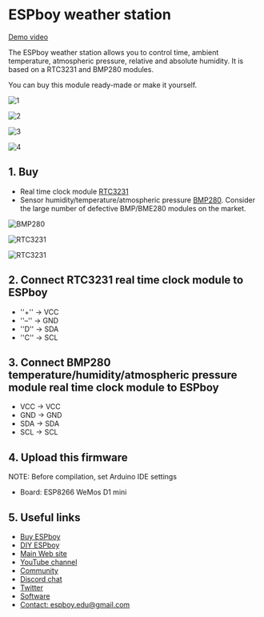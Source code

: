 # ESPboy weather station

[Demo video](https://www.youtube.com/watch?v=kMUbZZwPxQg)

The ESPboy weather station allows you to control time, ambient temperature, atmospheric pressure, relative and absolute humidity.
It is based on a RTC3231 and BMP280 modules.

You can buy this module ready-made or make it yourself.

![1](pics/IMG_0688.jpg)

![2](pics/IMG_0689.jpg)

![3](pics/IMG_0690.jpg)

![4](pics/IMG_0691.jpg)


## 1. Buy 

- Real time clock module [RTC3231](https://aliexpress.ru/wholesale?catId=&SearchText=ds3231%20RTC)
- Sensor humidity/temperature/atmospheric pressure [BMP280](https://aliexpress.ru/wholesale?catId=&SearchText=BMP280).
Consider the large number of defective BMP/BME280 modules on the market.

![BMP280](pics/bmp280.jpg)

![RTC3231](pics/rtc3231_1.jpg)

![RTC3231](pics/rtc3231_2.jpg)


## 2. Connect RTC3231 real time clock module to ESPboy

- ''+'' -> VCC
- ''–'' -> GND
- ''D'' -> SDA
- ''C'' -> SCL


## 3. Connect BMP280 temperature/humidity/atmospheric pressure module real time clock module to ESPboy

- VCC -> VCC
- GND -> GND
- SDA -> SDA
- SCL -> SCL


## 4. Upload this firmware

NOTE: Before compilation, set Arduino IDE settings

-  Board:  ESP8266 WeMos D1 mini


## 5. Useful links

- [Buy ESPboy](https://www.tindie.com/products/23910/)
- [DIY ESPboy](https://easyeda.com/ESPboy)
- [Main Web site](https://www.espboy.com)
- [YouTube channel](https://www.youtube.com/c/ESPboy)
- [Community](https://community.espboy.com)
- [Discord chat](https://discord.gg/kXfDQpX)
- [Twitter](https://twitter.com/ESPboy_edu)
- [Software](https://github.com/ESPboy-edu)
- [Contact: espboy.edu@gmail.com](mailto:espboy.edu@gmail.com)

